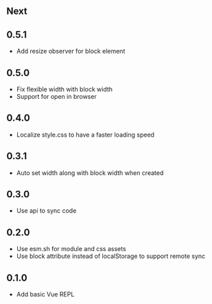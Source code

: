 ## Next

## 0.5.1

* Add resize observer for block element

## 0.5.0

* Fix flexible width with block width
* Support for open in browser

## 0.4.0

* Localize style.css to have a faster loading speed

## 0.3.1

* Auto set width along with block width when created

## 0.3.0

* Use api to sync code

## 0.2.0

* Use esm.sh for module and css assets
* Use block attribute instead of localStorage to support remote sync

## 0.1.0

* Add basic Vue REPL